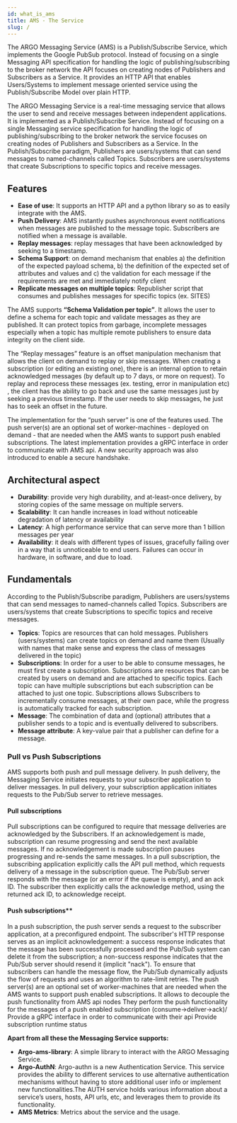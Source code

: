 ```yaml
---
id: what_is_ams
title: AMS - The Service 
slug: /
---
```


The ARGO Messaging Service (AMS)  is a Publish/Subscribe Service, which implements the Google PubSub protocol. Instead of focusing on a single Messaging API specification for handling the logic of publishing/subscribing to the broker network the API focuses on creating nodes of Publishers and Subscribers as a Service. It provides an HTTP API that enables Users/Systems to implement message oriented service using the Publish/Subscribe Model over plain HTTP.

The ARGO Messaging Service is a real-time messaging service that allows the user to send and receive messages between independent applications. It is implemented as a Publish/Subscribe Service. Instead of focusing on a single Messaging service specification for handling the logic of publishing/subscribing to the broker network the service focuses on creating nodes of Publishers and Subscribers as a Service. In the Publish/Subscribe paradigm, Publishers are users/systems that can send messages to named-channels called Topics. Subscribers are users/systems that create Subscriptions to specific topics and receive messages. 


## Features 
 - **Ease of use**: It supports an HTTP API and a python library so as to easily integrate with the AMS. 
 - **Push Delivery**: ΑΜS instantly pushes asynchronous event notifications when messages are published to the message topic. Subscribers are notified when a message is available.
 - **Replay messages**: replay messages that have been acknowledged by seeking to a timestamp. 
 - **Schema Support**: on demand mechanism that enables a)  the definition of the expected payload schema, b)  the definition of the expected set of attributes and values and c) the validation for each message if the requirements are met and immediately notify client
 - **Replicate messages on multiple topics**: Republisher script that consumes and publishes messages for specific topics (ex. SITES) 

The AMS supports **“Schema Validation per topic”**. It allows the user to define a schema for each topic and validate messages as they are published. It can protect topics from garbage, incomplete messages especially when a topic has multiple remote publishers to ensure data integrity on the client side. 

The “Replay messages” feature is an offset manipulation mechanism that allows the client on demand to replay or skip messages. When creating a subscription (or editing an existing one), there is an internal option to retain acknowledged messages (by default up to 7 days, or more on request).  To replay and reprocess these messages (ex. testing, error in manipulation etc) , the client has the ability to go back and use the same messages just by seeking a previous timestamp. If  the user needs to skip messages,  he just has to  seek an offset in the future. 

The implementation for the “push server” is one of the features used.  The push server(s) are an optional set of worker-machines - deployed on demand - that are needed when the AMS wants to support push enabled subscriptions. The latest implementation provides a gRPC interface in order to communicate with AMS api.  A new security approach was also introduced to enable a secure handshake. 


## Architectural aspect
 - **Durability**: provide very high durability, and at-least-once delivery, by storing copies of the same message on multiple servers.
 - **Scalability**: It can handle increases in load without noticeable degradation of latency or availability
 - **Latency**: A high performance service that can serve more than 1 billion messages per year 
 - **Availability**:  it deals with different types of issues, gracefully failing over in a way that is unnoticeable to end users. Failures can occur in hardware, in software, and due to load.  

## Fundamentals

According to the Publish/Subscribe paradigm, Publishers are users/systems that can send messages to named-channels called Topics. Subscribers are users/systems that create Subscriptions to specific topics and receive messages.

 - **Topics**: Topics are resources that can hold messages. Publishers (users/systems) can create topics on demand and name them (Usually with names that make sense and express the class of messages delivered in the topic)
 - **Subscriptions**: In order for a user to be able to consume messages, he must first create a subscription. Subscriptions are resources that can be created by users on demand and are attached to specific topics. Each topic can have multiple subscriptions but each subscription can be attached to just one topic. Subscriptions allows Subscribers to incrementally consume messages, at their own pace, while the progress is automatically tracked for each subscription.
 - **Message**: The combination of data and (optional) attributes that a publisher sends to a topic and is eventually delivered to subscribers.
 - **Message attribute**: A key-value pair that a publisher can define for a message. 

### Pull vs Push Subscriptions
AMS supports both push and pull message delivery. In push delivery, the Messaging Service initiates requests to your subscriber application to deliver messages. In pull delivery, your subscription application initiates requests to the Pub/Sub server to retrieve messages.

#### Pull subscriptions

Pull subscriptions can be configured to require that message deliveries are acknowledged by the Subscribers. If an acknowledgement is made, subscription can resume progressing and send the next available messages. If no acknowledgement is made subscription pauses progressing and re-sends the same messages.
In a pull subscription, the subscribing application explicitly calls the API pull method, which requests delivery of a message in the subscription queue. The Pub/Sub server responds with the message (or an error if the queue is empty), and an ack ID. The subscriber then explicitly calls the acknowledge method, using the returned ack ID, to acknowledge receipt.

#### Push subscriptions**

In a push subscription, the push server sends a request to the subscriber application, at a preconfigured endpoint. The subscriber's HTTP response serves as an implicit acknowledgement: a success response indicates that the message has been successfully processed and the Pub/Sub system can delete it from the subscription; a non-success response indicates that the Pub/Sub server should resend it (implicit "nack"). To ensure that subscribers can handle the message flow, the Pub/Sub dynamically adjusts the flow of requests and uses an algorithm to rate-limit retries.
The push server(s) are an optional set of worker-machines that are needed when the AMS wants to support push enabled subscriptions.
It allows to decouple the push functionality from AMS api nodes
They perform the push functionality for the messages of a push enabled subscription (consume->deliver→ack)/
Provide a gRPC interface in order to communicate with their api
Provide subscription runtime status
 
**Apart from all these the Messaging Service supports:**

 - **Argo-ams-library**: A simple library to interact with the ARGO Messaging Service.
 - **Argo-AuthN**: Argo-authn is a new Authentication Service. This service provides the ability to different services to use alternative authentication mechanisms without having to store additional user info or implement new functionalities.The AUTH service holds various information about a service’s users, hosts, API urls, etc, and leverages them to provide its functionality.
 - **AMS Metrics**: Metrics about the service and the usage.
 
